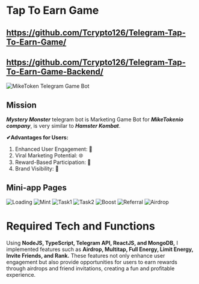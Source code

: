 #                               Tap To Earn Game

## https://github.com/Tcrypto126/Telegram-Tap-To-Earn-Game/
## https://github.com/Tcrypto126/Telegram-Tap-To-Earn-Game-Backend/

![MikeToken Telegram Game Bot](/assets/First%20page.png)

## Mission

***Mystery Monster*** telegram bot is Marketing Game Bot for ***MikeTokenio company***, is very similar to ***Hamster Kombat***.

**✔Advantages for Users:**

1. Enhanced User Engagement:  🔄
2. Viral Marketing Potential:  🌐
3. Reward-Based Participation: 🎁
4. Brand Visibility: 📢

## Mini-app Pages
![Loading](/assets/Loading.png)
![Mint](/assets/Mint.png)
![Task1](/assets/Task1.png)
![Task2](/assets/Task2.png)
![Boost](/assets/Boost.png)
![Referral](/assets/Refferal.png)
![Airdrop](/assets/Airdrop.png)


# Required Tech and Functions

Using **NodeJS, TypeScript, Telegram API, ReactJS, and MongoDB,** I implemented features such as **Airdrop, Multitap, Full Energy, Limit Energy, Invite Friends, and Rank.** These features not only enhance user engagement but also provide opportunities for users to earn rewards through airdrops and friend invitations, creating a fun and profitable experience.
